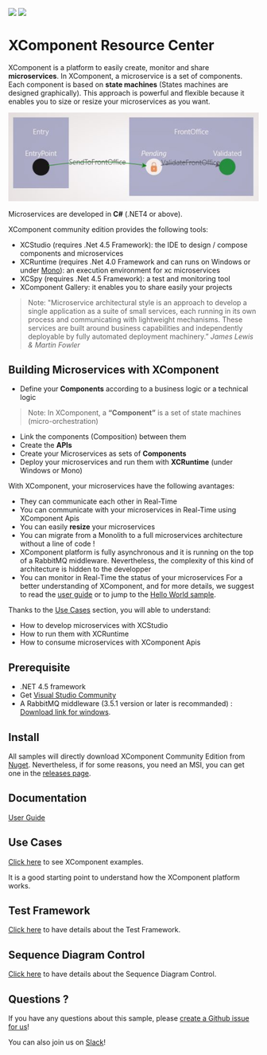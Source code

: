 [![](http://slack.xcomponent.com/badge.svg)](http://slack.xcomponent.com/)
[![](https://www.nuget.org/favicon.ico)](https://www.nuget.org/packages/xcomponent.community/)


# XComponent Resource Center

XComponent is a platform to easily create, monitor and share **microservices**.
In XComponent, a microservice is a set of components. Each component is based on **state machines** (States machines are designed graphically). This approach is powerful and flexible because it enables you to size or resize your microservices as you want.

![Authentication component](Documentation/Images/component_impl.jpg)

Microservices are developed in **C#** (.NET4 or above).

XComponent community edition provides the following tools:
* XCStudio (requires .Net 4.5 Framework): the IDE to design / compose components and microservices 
* XCRuntime (requires .Net 4.0 Framework and can runs on Windows or under [Mono](http://www.mono-project.com/)): an execution environment for xc microservices
* XCSpy (requires .Net 4.5 Framework): a test and monitoring tool
* XComponent Gallery: it enables you to share easily your projects



> Note: "Microservice architectural style is an approach to develop a single application as a suite of small services, each running in its own process and communicating with lightweight mechanisms. These services are built around business capabilities and independently deployable by fully automated deployment machinery.” *James Lewis & Martin Fowler*

## Building Microservices with XComponent
* Define your **Components** according to a business logic or a technical logic 

> Note: In XComponent, a **“Component”** is a set of state machines (micro-orchestration)

* Link the components (Composition) between them
* Create the **APIs**
* Create your Microservices as sets of **Components**
* Deploy your microservices and run them with **XCRuntime** (under Windows or Mono)

With XComponent, your microservices have the following avantages:
* They can communicate each other in Real-Time
* You can communicate with your microservices in Real-Time using XComponent Apis
* You can easily **resize** your microservices 
* You can migrate from a Monolith to a full microservices architecture without a line of code !
* XComponent platform is fully asynchronous and it is running on the top of a RabbitMQ middleware. Nevertheless, the complexity of this kind of architecture is hidden to the developper
* You can monitor in Real-Time the status of your microservices
For a better understanding of XComponent, and for more details, we suggest to read the [user guide](Documentation/README.md) or to jump to the [Hello World sample](Examples/xc.helloworld/README.md).


Thanks to the [Use Cases](Examples) section, you will able to understand:
* How to develop microservices with XCStudio 
* How to run them with XCRuntime
* How to consume microservices with XComponent Apis


## Prerequisite
* .NET 4.5 framework
* Get [Visual Studio Community](https://www.visualstudio.com/en-us/products/visual-studio-community-vs.aspx)
* A RabbitMQ middleware (3.5.1 version or later is recommanded) : [Download link for windows](https://www.rabbitmq.com/releases/rabbitmq-server/current/). 

## Install

All samples will directly download XComponent Community Edition from [Nuget](https://www.nuget.org/packages/xcomponent.community/). Nevertheless, if for some reasons, you need an MSI, you can get one in the [releases page](https://github.com/xcomponent/xcomponent/releases).

## Documentation

[User Guide](Documentation/README.md)

## Use Cases

[Click here](Examples) to see XComponent examples.

It is a good starting point to understand how the XComponent platform works.


## Test Framework

[Click here](TestFramework/README.md) to have details about the Test Framework.

## Sequence Diagram Control

[Click here](SequenceDiagram/README.md) to have details about the Sequence Diagram Control.

## Questions ?

If you have any questions about this sample, please [create a Github issue for us](https://github.com/xcomponent/xcomponent/issues)!

You can also join us on [Slack](http://slack.xcomponent.com)!

